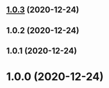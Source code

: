 ## [1.0.3](https://github.com/chrisfactory/react-meta-state/compare/v1.0.2...v1.0.3) (2020-12-24)





## 1.0.2 (2020-12-24)





## 1.0.1 (2020-12-24)



# 1.0.0 (2020-12-24)
